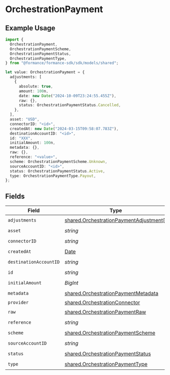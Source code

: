 # OrchestrationPayment

## Example Usage

```typescript
import {
  OrchestrationPayment,
  OrchestrationPaymentScheme,
  OrchestrationPaymentStatus,
  OrchestrationPaymentType,
} from "@formance/formance-sdk/sdk/models/shared";

let value: OrchestrationPayment = {
  adjustments: [
    {
      absolute: true,
      amount: 100n,
      date: new Date("2024-10-09T23:24:55.455Z"),
      raw: {},
      status: OrchestrationPaymentStatus.Cancelled,
    },
  ],
  asset: "USD",
  connectorID: "<id>",
  createdAt: new Date("2024-03-15T09:58:07.783Z"),
  destinationAccountID: "<id>",
  id: "XXX",
  initialAmount: 100n,
  metadata: {},
  raw: {},
  reference: "<value>",
  scheme: OrchestrationPaymentScheme.Unknown,
  sourceAccountID: "<id>",
  status: OrchestrationPaymentStatus.Active,
  type: OrchestrationPaymentType.Payout,
};
```

## Fields

| Field                                                                                                   | Type                                                                                                    | Required                                                                                                | Description                                                                                             | Example                                                                                                 |
| ------------------------------------------------------------------------------------------------------- | ------------------------------------------------------------------------------------------------------- | ------------------------------------------------------------------------------------------------------- | ------------------------------------------------------------------------------------------------------- | ------------------------------------------------------------------------------------------------------- |
| `adjustments`                                                                                           | [shared.OrchestrationPaymentAdjustment](../../../sdk/models/shared/orchestrationpaymentadjustment.md)[] | :heavy_check_mark:                                                                                      | N/A                                                                                                     |                                                                                                         |
| `asset`                                                                                                 | *string*                                                                                                | :heavy_check_mark:                                                                                      | N/A                                                                                                     | USD                                                                                                     |
| `connectorID`                                                                                           | *string*                                                                                                | :heavy_check_mark:                                                                                      | N/A                                                                                                     |                                                                                                         |
| `createdAt`                                                                                             | [Date](https://developer.mozilla.org/en-US/docs/Web/JavaScript/Reference/Global_Objects/Date)           | :heavy_check_mark:                                                                                      | N/A                                                                                                     |                                                                                                         |
| `destinationAccountID`                                                                                  | *string*                                                                                                | :heavy_check_mark:                                                                                      | N/A                                                                                                     |                                                                                                         |
| `id`                                                                                                    | *string*                                                                                                | :heavy_check_mark:                                                                                      | N/A                                                                                                     | XXX                                                                                                     |
| `initialAmount`                                                                                         | *BigInt*                                                                                                | :heavy_check_mark:                                                                                      | N/A                                                                                                     | 100                                                                                                     |
| `metadata`                                                                                              | [shared.OrchestrationPaymentMetadata](../../../sdk/models/shared/orchestrationpaymentmetadata.md)       | :heavy_check_mark:                                                                                      | N/A                                                                                                     |                                                                                                         |
| `provider`                                                                                              | [shared.OrchestrationConnector](../../../sdk/models/shared/orchestrationconnector.md)                   | :heavy_minus_sign:                                                                                      | N/A                                                                                                     |                                                                                                         |
| `raw`                                                                                                   | [shared.OrchestrationPaymentRaw](../../../sdk/models/shared/orchestrationpaymentraw.md)                 | :heavy_check_mark:                                                                                      | N/A                                                                                                     |                                                                                                         |
| `reference`                                                                                             | *string*                                                                                                | :heavy_check_mark:                                                                                      | N/A                                                                                                     |                                                                                                         |
| `scheme`                                                                                                | [shared.OrchestrationPaymentScheme](../../../sdk/models/shared/orchestrationpaymentscheme.md)           | :heavy_check_mark:                                                                                      | N/A                                                                                                     |                                                                                                         |
| `sourceAccountID`                                                                                       | *string*                                                                                                | :heavy_check_mark:                                                                                      | N/A                                                                                                     |                                                                                                         |
| `status`                                                                                                | [shared.OrchestrationPaymentStatus](../../../sdk/models/shared/orchestrationpaymentstatus.md)           | :heavy_check_mark:                                                                                      | N/A                                                                                                     |                                                                                                         |
| `type`                                                                                                  | [shared.OrchestrationPaymentType](../../../sdk/models/shared/orchestrationpaymenttype.md)               | :heavy_check_mark:                                                                                      | N/A                                                                                                     |                                                                                                         |